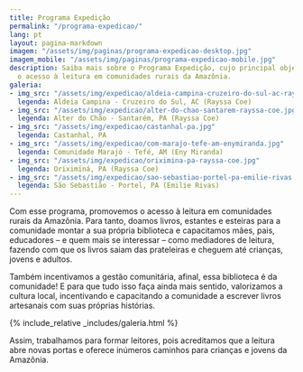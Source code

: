 ```yaml
---
title: Programa Expedição
permalink: "/programa-expedicao/"
lang: pt
layout: pagina-markdown
imagem: "/assets/img/paginas/programa-expedicao-desktop.jpg"
imagem_mobile: "/assets/img/paginas/programa-expedicao-mobile.jpg"
description: Saiba mais sobre o Programa Expedição, cujo principal objetivos é promover
  o acesso à leitura em comunidades rurais da Amazônia.
galeria:
- img_src: "/assets/img/expedicao/aldeia-campina-cruzeiro-do-sul-ac-rayssa-coe.jpg"
  legenda: Aldeia Campina - Cruzeiro do Sul, AC (Rayssa Coe)
- img_src: "/assets/img/expedicao/alter-do-chao-santarem-rayssa-coe.jpg"
  legenda: Alter do Chão - Santarém, PA (Rayssa Coe)
- img_src: "/assets/img/expedicao/castanhal-pa.jpg"
  legenda: Castanhal, PA
- img_src: "/assets/img/expedicao/com-marajo-tefe-am-enymiranda.jpg"
  legenda: Comunidade Marajó - Tefé, AM (Eny Miranda)
- img_src: "/assets/img/expedicao/oriximina-pa-rayssa-coe.jpg"
  legenda: Oriximiná, PA (Rayssa Coe)
- img_src: "/assets/img/expedicao/sao-sebastiao-portel-pa-emilie-rivas.jpg"
  legenda: São Sebastião - Portel, PA (Emilie Rivas)
---
```


Com esse programa, promovemos o acesso à leitura em comunidades rurais da Amazônia. Para tanto, doamos livros, estantes e esteiras para a comunidade montar a sua própria biblioteca e capacitamos mães, pais, educadores – e quem mais se interessar – como mediadores de leitura, fazendo com que os livros saiam das prateleiras e cheguem até crianças, jovens e adultos.

Também incentivamos a gestão comunitária, afinal, essa biblioteca é da comunidade! E para que tudo isso faça ainda mais sentido, valorizamos a cultura local, incentivando e capacitando a comunidade a escrever livros artesanais com suas próprias histórias.

{% include_relative _includes/galeria.html %}

Assim, trabalhamos para formar leitores, pois acreditamos que a leitura abre novas portas e oferece inúmeros caminhos para crianças e jovens da Amazônia.